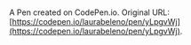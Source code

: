 # 

A Pen created on CodePen.io. Original URL: [https://codepen.io/laurabeleno/pen/yLpgvWj](https://codepen.io/laurabeleno/pen/yLpgvWj).

